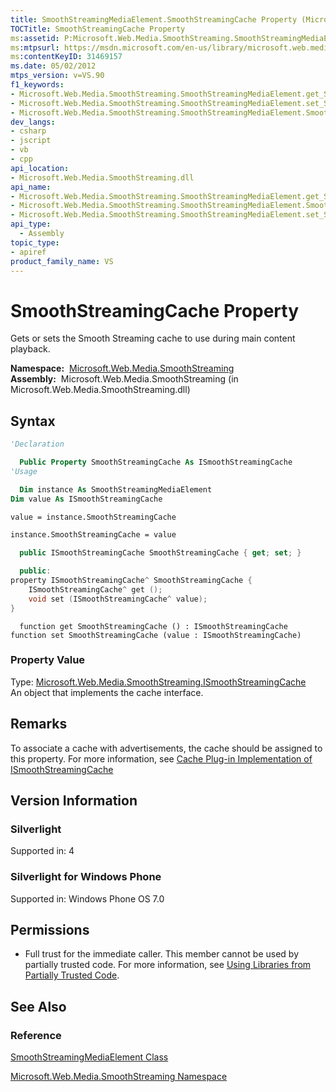 ```yaml
---
title: SmoothStreamingMediaElement.SmoothStreamingCache Property (Microsoft.Web.Media.SmoothStreaming)
TOCTitle: SmoothStreamingCache Property
ms:assetid: P:Microsoft.Web.Media.SmoothStreaming.SmoothStreamingMediaElement.SmoothStreamingCache
ms:mtpsurl: https://msdn.microsoft.com/en-us/library/microsoft.web.media.smoothstreaming.smoothstreamingmediaelement.smoothstreamingcache(v=VS.90)
ms:contentKeyID: 31469157
ms.date: 05/02/2012
mtps_version: v=VS.90
f1_keywords:
- Microsoft.Web.Media.SmoothStreaming.SmoothStreamingMediaElement.get_SmoothStreamingCache
- Microsoft.Web.Media.SmoothStreaming.SmoothStreamingMediaElement.set_SmoothStreamingCache
- Microsoft.Web.Media.SmoothStreaming.SmoothStreamingMediaElement.SmoothStreamingCache
dev_langs:
- csharp
- jscript
- vb
- cpp
api_location:
- Microsoft.Web.Media.SmoothStreaming.dll
api_name:
- Microsoft.Web.Media.SmoothStreaming.SmoothStreamingMediaElement.get_SmoothStreamingCache
- Microsoft.Web.Media.SmoothStreaming.SmoothStreamingMediaElement.SmoothStreamingCache
- Microsoft.Web.Media.SmoothStreaming.SmoothStreamingMediaElement.set_SmoothStreamingCache
api_type:
  - Assembly
topic_type:
- apiref
product_family_name: VS
---
```


# SmoothStreamingCache Property

Gets or sets the Smooth Streaming cache to use during main content playback.

**Namespace:**  [Microsoft.Web.Media.SmoothStreaming](microsoft-web-media-smoothstreaming-namespace_1.md)  
**Assembly:**  Microsoft.Web.Media.SmoothStreaming (in Microsoft.Web.Media.SmoothStreaming.dll)

## Syntax

```vb
'Declaration

  Public Property SmoothStreamingCache As ISmoothStreamingCache
'Usage

  Dim instance As SmoothStreamingMediaElement
Dim value As ISmoothStreamingCache

value = instance.SmoothStreamingCache

instance.SmoothStreamingCache = value
```

```csharp
  public ISmoothStreamingCache SmoothStreamingCache { get; set; }
```

```cpp
  public:
property ISmoothStreamingCache^ SmoothStreamingCache {
    ISmoothStreamingCache^ get ();
    void set (ISmoothStreamingCache^ value);
}
```

```jscript
  function get SmoothStreamingCache () : ISmoothStreamingCache
function set SmoothStreamingCache (value : ISmoothStreamingCache)
```

### Property Value

Type: [Microsoft.Web.Media.SmoothStreaming.ISmoothStreamingCache](ismoothstreamingcache-interface-microsoft-web-media-smoothstreaming_1.md)  
An object that implements the cache interface.  

## Remarks

To associate a cache with advertisements, the cache should be assigned to this property. For more information, see [Cache Plug-in Implementation of ISmoothStreamingCache](cache-plug-in-implementation-of-ismoothstreamingcache_1.md)

## Version Information

### Silverlight

Supported in: 4  

### Silverlight for Windows Phone

Supported in: Windows Phone OS 7.0  

## Permissions

  - Full trust for the immediate caller. This member cannot be used by partially trusted code. For more information, see [Using Libraries from Partially Trusted Code](https://msdn.microsoft.com/library/8skskf63).

## See Also

### Reference

[SmoothStreamingMediaElement Class](smoothstreamingmediaelement-class-microsoft-web-media-smoothstreaming_1.md)

[Microsoft.Web.Media.SmoothStreaming Namespace](microsoft-web-media-smoothstreaming-namespace_1.md)

